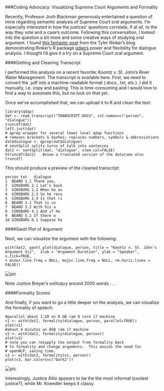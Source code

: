 ###Coding Advocacy: Visualizing Supreme Court Arguments and Formality

Recently, Professor Josh Blackman generously entertained a question of mine regarding semantic analysis of Supreme Court oral arguments. I’m especially interested in how the justices’ questions correlate, if at all, to the way they vote and a case’s outcome. Following this conversation, I looked into the question a bit more and some creative ways of studying oral argument. I found [this fantastic post](http://trinkerrstuff.wordpress.com/2012/10/04/presidential-debates-with-qdap-beta/) from the Tyler Rinker’s blog demonstrating Rinker’s R package [qdap’s](http://cran.r-project.org/web/packages/qdap/qdap.pdf) power and flexibility for dialogue analysis. I thought I’d give it a try on a Supreme Court oral argument.

####Getting and Cleaning Transcript

I performed this analysis on a recent favorite: Koontz v. St. John’s River Water Management. The transcript is available here. First, we need to convert the .pdf into a machine-readable format (.docx, .txt, etc.). I did it manually, i.e. copy and pasting. This is time-consuming and I would love to find a way to automate this, but no luck on that yet.

Once we’ve accomplished that, we can upload it to R and clean the text:

```{r}
library(qdap)
dat <- read.transcript("TRANSCRIPT.DOCX", col.names=c("person", "dialogue"))
truncdf(dat)
left.just(dat)
# qprep wrapper for several lower level qdap functions
# removes brackets & dashes; replaces numbers, symbols & abbreviations
dat$dialogue <- qprep(dat$dialogue)  
# sentSplit splits turns of talk into sentences
dat2 <- sentSplit(dat, "dialogue", stem.col=FALSE)  
htruncdf(dat2)   #view a truncated version of the data(see also truncdf)
```

This should produce a preview of the cleaned transcript:

```
person tot   dialogue
1  BEARD 1.1 Thank you,
2  GINSBURG 2.1 Let's back
3  GINSBURG 2.2 When he as
4  GINSBURG 2.3 So he reco
5  GINSBURG 2.4 Is that ri
6  BEARD 3.1 That is co
7  BEARD 3.2 With his a
8  GINSBURG 4.1 And if he 
9  BEARD 5.1 If there w
10 GINSBURG 6.1 Suppose he
```

####Gantt Plot of Argument

Next, we can visualize the argument with the following:

```{r}
with(dat2, gantt_plot(dialogue, person, title = "Koontz v. St. John's Argument Viz",  xlab = "Argument Duration", ylab = "Speaker", x.tick=TRUE,
+ minor.line.freq = NULL, major.line.freq = NULL, rm.horiz.lines = FALSE))
```

![pic](http://patellis.files.wordpress.com/2014/04/rplot6.png?w=788&h=174)

Note Justice Breyer’s soliloquy around 2000 words . . .

####Formality Scores

And finally, if you want to go a little deeper on the analysis, we can visualize the formality of speech:

```{r}
#parallel about 1:20 on 8 GB ram 8 core i7 machine
v1 <- with(dat2, formality(dialogue, person, parallel=TRUE))
plot(v1)
#about 4 minutes on 8GB ram i7 machine
v2 <- with(dat2, formality(dialogue, person)) 
plot(v2)
# note you can resupply the output from formality back
# to formality and change arguments.  This avoids the need for
# openNLP, saving time.
v3 <- with(dat2, formality(v1, person))
plot(v3, bar.colors=c("Dark2"))
```

![pic](http://patellis.files.wordpress.com/2014/04/rplot013.png?w=785&h=280)

Interestingly, Justice Alito appears to be the the most informal (coolest justice?), while Mr. Kneedler keeps it classy.


